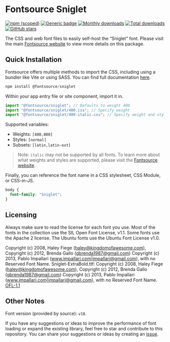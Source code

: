 # Fontsource Sniglet

[![npm (scoped)](https://img.shields.io/npm/v/@fontsource/sniglet?color=brightgreen)](https://www.npmjs.com/package/@fontsource/sniglet) [![Generic badge](https://img.shields.io/badge/fontsource-passing-brightgreen)](https://github.com/fontsource/fontsource) [![Monthly downloads](https://badgen.net/npm/dm/@fontsource/sniglet)](https://github.com/fontsource/fontsource) [![Total downloads](https://badgen.net/npm/dt/@fontsource/sniglet)](https://github.com/fontsource/fontsource) [![GitHub stars](https://img.shields.io/github/stars/fontsource/fontsource.svg?style=social&label=Star)](https://github.com/fontsource/fontsource/stargazers)

The CSS and web font files to easily self-host the “Sniglet” font. Please visit the main [Fontsource website](https://fontsource.org/fonts/sniglet) to view more details on this package.

## Quick Installation

Fontsource offers multiple methods to import the CSS, including using a bundler like Vite or using SASS. You can find full documentation [here](https://fontsource.org/docs/getting-started/introduction).

```javascript
npm install @fontsource/sniglet
```

Within your app entry file or site component, import it in.

```javascript
import "@fontsource/sniglet"; // Defaults to weight 400
import "@fontsource/sniglet/400.css"; // Specify weight
import "@fontsource/sniglet/400-italic.css"; // Specify weight and style
```

Supported variables:
- Weights: `[400,800]`
- Styles: `[normal]`
- Subsets: `[latin,latin-ext]`

> Note: `italic` may not be supported by all fonts. To learn more about what weights and styles are supported, please visit the [Fontsource website](https://fontsource.org/fonts/sniglet).

Finally, you can reference the font name in a CSS stylesheet, CSS Module, or CSS-in-JS.

```css
body {
  font-family: "Sniglet";
}
```

## Licensing
Always make sure to read the license for each font you use. Most of the fonts in the collection use the SIL Open Font License, v1.1. Some fonts use the Apache 2 license. The Ubuntu fonts use the Ubuntu Font License v1.0.

Copyright (c) 2008, Haley Fiege (haley@kingdomofawesome.com), Copyright (c) 2012, Brenda Gallo (gbrenda1987@gmail.com) Copyright (c) 2013, Pablo Impallari (www.impallari.com|impallari@gmail.com), with no Reserved Font Name. Sniglet-ExtraBold.ttf: Copyright (c) 2008, Haley Fiege (haley@kingdomofawesome.com), Copyright (c) 2012, Brenda Gallo (gbrenda1987@gmail.com) Copyright (c) 2013, Pablo Impallari (www.impallari.com|impallari@gmail.com), with no Reserved Font Name.
[OFL-1.1](https://openfontlicense.org)

## Other Notes
Font version (provided by source): `v18`.

If you have any suggestions or ideas to improve the performance of font loading or expand the existing library, feel free to star and contribute to this repository. You can share your suggestions or ideas by creating an [issue](https://github.com/fontsource/fontsource/issues).